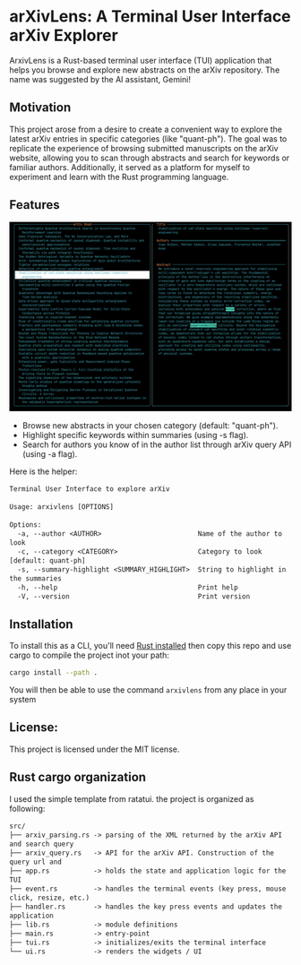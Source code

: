 # arXivLens: A Terminal User Interface arXiv Explorer
ArxivLens is a Rust-based terminal user interface (TUI) application that helps you browse and explore new abstracts on the arXiv repository. The name was suggested by the AI assistant, Gemini!

## Motivation
This project arose from a desire to create a convenient way to explore the latest arXiv entries in specific categories (like "quant-ph"). The goal was to replicate the experience of browsing submitted manuscripts on the arXiv website, allowing you to scan through abstracts and search for keywords or familiar authors. Additionally, it served as a platform for myself to experiment and learn with the Rust programming language.

## Features

![TUI interface](screenshot.png)

- Browse new abstracts in your chosen category (default: "quant-ph").
- Highlight specific keywords within summaries (using -s flag).
- Search for authors you know of in the author list through arXiv query API (using -a flag).

Here is the helper:

```text
Terminal User Interface to explore arXiv

Usage: arxivlens [OPTIONS]

Options:
  -a, --author <AUTHOR>                        Name of the author to look
  -c, --category <CATEGORY>                    Category to look [default: quant-ph]
  -s, --summary-highlight <SUMMARY_HIGHLIGHT>  String to highlight in the summaries
  -h, --help                                   Print help
  -V, --version                                Print version
```

## Installation
To install this as a CLI, you'll need [Rust installed](https://www.rust-lang.org/tools/install) then copy this repo and use cargo to compile the project inot your path:
```bash
cargo install --path .
```
You will then be able to use the command `arxivlens` from any place in your system

## License:

This project is licensed under the MIT license.

## Rust cargo organization
I used the simple template from ratatui. the project is organized as following:

```text
src/
├── arxiv_parsing.rs -> parsing of the XML returned by the arXiv API and search query
├── arxiv_query.rs   -> API for the arXiv API. Construction of the query url and 
├── app.rs           -> holds the state and application logic for the TUI
├── event.rs         -> handles the terminal events (key press, mouse click, resize, etc.)
├── handler.rs       -> handles the key press events and updates the application
├── lib.rs           -> module definitions
├── main.rs          -> entry-point
├── tui.rs           -> initializes/exits the terminal interface
└── ui.rs            -> renders the widgets / UI

```
